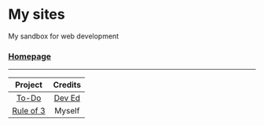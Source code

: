 # My sites

My sandbox for web development
### [Homepage](https://vitorkoch.github.io/my-sites/)

---

| Project | Credits |
| :---: | :---: |
|[To-Do](https://vitorkoch.github.io/my-sites/to-do/index.html)|[Dev Ed](https://youtu.be/Ttf3CEsEwMQ)|
|[Rule of 3](https://vitorkoch.github.io/my-sites/rule-of-3/index.html)|Myself|
